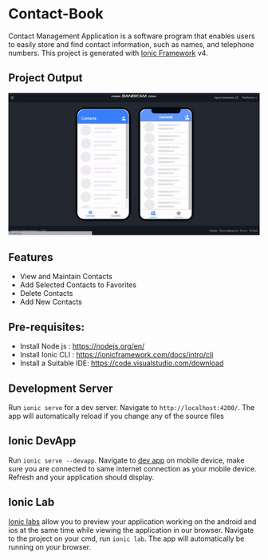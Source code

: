 # Contact-Book
Contact Management Application is a software program that enables users to easily store and find contact information, such as names, and telephone numbers. This project is generated with [Ionic Framework](https://ionicframework.com/docs/v4/components) v4.
## Project Output
![](https://github.com/rutuja1302/Contact-Book/blob/main/src/assets/contact-management-output.gif)
## Features
- View and Maintain Contacts
- Add Selected Contacts to Favorites 
- Delete Contacts
- Add New Contacts
## Pre-requisites:
- Install Node js : https://nodejs.org/en/
- Install Ionic CLI : https://ionicframework.com/docs/intro/cli
- Install a Suitable IDE: https://code.visualstudio.com/download
## Development Server
Run `ionic serve` for a dev server. Navigate to `http://localhost:4200/`. The app will automatically reload if you change any of the source files
## Ionic DevApp
Run `ionic serve --devapp`. Navigate to [dev app](https://ionic.io/docs/appflow/devapp) on mobile device, make sure you are connected to same internet connection as your mobile device. Refresh and your application should display.
## Ionic Lab
[Ionic labs](https://ionicframework.com/blog/ionic-lab/) allow you to preview your application working on the android and ios at the same time while viewing the application in our browser.
Navigate to the project on your cmd, run `ionic lab`. The app will automatically be running on your browser.

